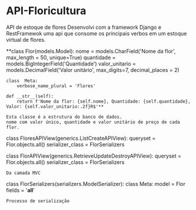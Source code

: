 # API-Floricultura
API de estoque de flores
Desenvolvi com a framework Django e RestFramewok uma api que consome os principais verbos em um estoque virtual de flores. 

**class Flor(models.Model):
    nome = models.CharField('Nome da flor', max_length = 50, unique=True)
    quantidade = models.BigIntegerField('Quantidade')
    valor_unitario = models.DecimalField('Valor unitário', max_digits=7, decimal_places = 2)

    class  Meta:
        verbose_name_plural = 'Flores'

    def __str__(self):
        return f'Nome da flor: {self.nome}, Quantidade: {self.quantidade}, Valor: {self.valor_unitario:.2f}R$'**
    
    Esta classe é a estrutura do banco de dados.
    nome com valor único, quantidade e valor unitário de preço de cada flor.

class FloresAPIView(generics.ListCreateAPIView):
    queryset = Flor.objects.all()
    serializer_class = FlorSerializers
   

class FlorAPIView(generics.RetrieveUpdateDestroyAPIView):
    queryset = Flor.objects.all()
    serializer_class = FlorSerializers

    Da camada MVC


class FlorSerializers(serializers.ModelSerializer):
    class  Meta:
        model = Flor
        fields = '__all__'
        
    Processo de serialização
